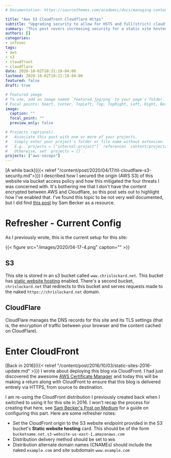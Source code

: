 ```yaml
---
# Documentation: https://sourcethemes.com/academic/docs/managing-content/

title: "Aws S3 Cloudfront Cloudflare Https"
subtitle: "Upgrading security to allow for HSTS and full(strict) cloudflare TLS"
summary: "This post covers increasing security for a static site hosted on s3 using cloudfront and cloudflare"
authors: []
categories:
- infosec
tags:
- aws
- s3
- cloudfront
- cloudflare
date: 2020-10-02T10:21:19-04:00
lastmod: 2020-10-02T10:21:19-04:00
featured: false
draft: true

# Featured image
# To use, add an image named `featured.jpg/png` to your page's folder.
# Focal points: Smart, Center, TopLeft, Top, TopRight, Left, Right, BottomLeft, Bottom, BottomRight.
image:
  caption: ""
  focal_point: ""
  preview_only: false

# Projects (optional).
#   Associate this post with one or more of your projects.
#   Simply enter your project's folder or file name without extension.
#   E.g. `projects = ["internal-project"]` references `content/project/deep-learning/index.md`.
#   Otherwise, set `projects = []`.
projects: ["aws-secops"]
---
```


[A while back]({{< relref
"/content/post/2020/04/17/til-cloudflare-s3-security.md">}}) I described how I
secured the origin (AWS S3) of this website via bucket access policy and how
this mitigated the four threats I was concerned with. It's bothering me that I
don't have the content encrypted between AWS and Cloudflare, so this post sets
out to highlight how I've enabled that. I've found this topic to be not very
well documented, but I did find [this post][sambecker] by Sam Becker as a
resource.
 
# Refresher - Current Config

As I previously wrote, this is the current setup for this site:

{{< figure src="/images/2020/04-17-4.png" caption="" >}}

## S3

This site is stored in an s3 bucket called `www.chrislockard.net`. This bucket has
[static website hosting][awsstatic] enabled. There's a second bucket,
`chrislockard.net` that redirects to this bucket and serves requests made to the
naked `https://chrislockard.net` domain.

## CloudFlare

CloudFlare manages the DNS records for this site and its TLS settings (that is,
the encryption of traffic between your browser and the content cached on
CloudFlare).

# Enter CloudFront

[Back in 2016]({{< relref "/content/post/2016/10/03/static-sites-2016-update.md" >}})
I wrote about deploying this blog via CloudFront. I had just discovered the
awesome [AWS Certificate Manager][awsacm] and today this will
be making a return along with CloudFront to ensure that this blog is delivered
entirely via HTTPS, from source to destination. 

I am re-using the CloudFront distribution I previously created back when I
switched to using it for this site in 2016. I won't recap the process for
creating that here, see [Sam Becker's Post on Medium][sambecker] for a guide on
configuring this part. Here are some refresher notes:

* Set the CloudFront origin to the S3 website endpoint provided in the S3
  bucket's __Static website hosting__ card. This should be of the form
  `bucketname.net.s3-website-us-east-1.amazonaws.com`
* Distribution delivery method should be set to `Web`
* Distribution alternate domain names (CNAMEs) should include the naked
  `example.com` and site subdomain `www.example.com`

[sambecker]: https://medium.com/@sambecker/getting-cloudflare-cloudfront-s3-to-cooperate-over-strict-ssl-f70090ebdec
[awsstatic]: https://docs.aws.amazon.com/AmazonS3/latest/dev/WebsiteHosting.html 
[awsacm]: https://aws.amazon.com/certificate-manager/
[advancedweb]: https://advancedweb.hu/how-to-use-a-custom-domain-on-cloudfront-with-cloudflare-managed-dns/
[judge]: https://community.cloudflare.com/t/cloudflare-s3-full-ssl-new-version/195651/2
